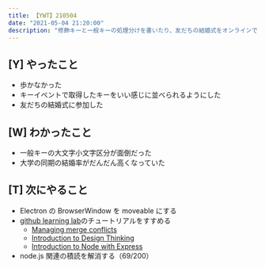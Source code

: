 ```yaml
---
title: 【YWT】210504
date: "2021-05-04 21:20:00"
description: "修飾キーと一般キーの処理分けを書いたり、友だちの結婚式をオンラインで参加したりした"
---
```


## [Y] やったこと

- 歩かなかった
- キーイベントで取得したキーをいい感じに並べられるようにした
- 友だちの結婚式に参加した

## [W] わかったこと

- 一般キーの大文字小文字区分が面倒だった
- 大学の同期の結婚率がだんだん高くなっていた

## [T] 次にやること

- Electron の BrowserWindow を moveable にする
- [github learning lab](https://lab.github.com/githubtraining)のチュートリアルをすすめる
  - [Managing merge conflicts](https://lab.github.com/githubtraining/managing-merge-conflicts)
  - [Introduction to Design Thinking](https://lab.github.com/githubtraining/introduction-to-design-thinking)
  - [Introduction to Node with Express](https://lab.github.com/everydeveloper/introduction-to-node-with-express)
- node.js 関連の積読を解消する（69/200）

<!-- https://twitter.com/camomile_cafe/status/1389560662687318019?s=20 -->
